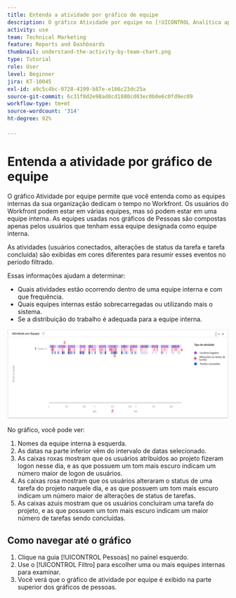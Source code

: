 ```yaml
---
title: Entenda a atividade por gráfico de equipe
description: O gráfico Atividade por equipe no [!UICONTROL Analítica aprimorada] permite entender como as equipes domésticas da sua organização gastam seu tempo na Workfront.
activity: use
team: Technical Marketing
feature: Reports and Dashboards
thumbnail: understand-the-activity-by-team-chart.png
type: Tutorial
role: User
level: Beginner
jira: KT-10045
exl-id: a9c5c4bc-0728-4199-b87e-e166c23dc25a
source-git-commit: 6c31f8d2e98ad8cd1880cd03ec0b0e6c0fd9ec09
workflow-type: tm+mt
source-wordcount: '314'
ht-degree: 92%

---
```


# Entenda a atividade por gráfico de equipe

O gráfico Atividade por equipe permite que você entenda como as equipes internas da sua organização dedicam o tempo no Workfront. Os usuários do Workfront podem estar em várias equipes, mas só podem estar em uma equipe interna. As equipes usadas nos gráficos de Pessoas são compostas apenas pelos usuários que tenham essa equipe designada como equipe interna.

As atividades (usuários conectados, alterações de status da tarefa e tarefa concluída) são exibidas em cores diferentes para resumir esses eventos no período filtrado.

Essas informações ajudam a determinar:

* Quais atividades estão ocorrendo dentro de uma equipe interna e com que frequência.
* Quais equipes internas estão sobrecarregadas ou utilizando mais o sistema.
* Se a distribuição do trabalho é adequada para a equipe interna.

![Uma imagem mostrando um gráfico de atividade por equipe com números em áreas descritas nos marcadores abaixo](assets/section-3-1.png)

No gráfico, você pode ver:

1. Nomes da equipe interna à esquerda.
1. As datas na parte inferior vêm do intervalo de datas selecionado.
1. As caixas roxas mostram que os usuários atribuídos ao projeto fizeram logon nesse dia, e as que possuem um tom mais escuro indicam um número maior de logon de usuários.
1. As caixas rosa mostram que os usuários alteraram o status de uma tarefa do projeto naquele dia, e as que possuem um tom mais escuro indicam um número maior de alterações de status de tarefas.
1. As caixas azuis mostram que os usuários concluíram uma tarefa do projeto, e as que possuem um tom mais escuro indicam um maior número de tarefas sendo concluídas.

## Como navegar até o gráfico

1. Clique na guia [!UICONTROL Pessoas] no painel esquerdo.
1. Use o [!UICONTROL Filtro] para escolher uma ou mais equipes internas para examinar.
1. Você verá que o gráfico de atividade por equipe é exibido na parte superior dos gráficos de pessoas.
